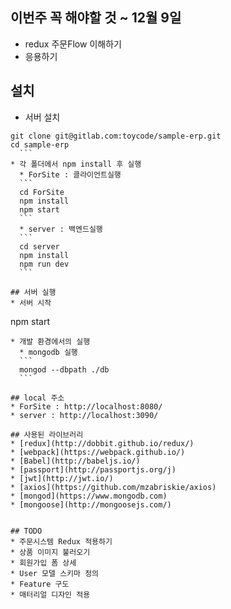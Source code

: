 ## 이번주 꼭 해야할 것 ~ 12월 9일
  * redux 주문Flow 이해하기 
  * 응용하기

## 설치
  * 서버 설치
  ```
  git clone git@gitlab.com:toycode/sample-erp.git
  cd sample-erp
	```
  * 각 폴더에서 npm install 후 실행
    * ForSite : 클라이언트실행
  	```
  	cd ForSite
    npm install
  	npm start
    ```
    * server : 백엔드실행
    ```
  	cd server
    npm install
  	npm run dev
    ```

## 서버 실행
  * 서버 시작
  ```
  npm start
  ```
  * 개발 환경에서의 실행
    * mongodb 실행
    ```
    mongod --dbpath ./db
    ```

## local 주소
* ForSite : http://localhost:8080/
* server : http://localhost:3090/

## 사용된 라이브러리
  * [redux](http://dobbit.github.io/redux/)
  * [webpack](https://webpack.github.io/)
  * [Babel](http://babeljs.io/)
  * [passport](http://passportjs.org/j)
  * [jwt](http://jwt.io/)
  * [axios](https://github.com/mzabriskie/axios)
  * [mongod](https://www.mongodb.com)
  * [mongoose](http://mongoosejs.com/)


## TODO
  * 주문시스템 Redux 적용하기
  * 상품 이미지 불러오기
  * 회원가입 폼 상세
  * User 모델 스키마 정의
  * Feature 구도
  * 매터리얼 디자인 적용